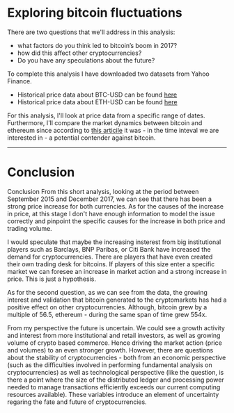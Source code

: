 # Exploring bitcoin fluctuations

There are two questions that we'll address in this analysis:

* what factors do you think led to bitcoin’s boom in 2017?
* how did this affect other cryptocurrencies?
* Do you have any speculations about the future?

To complete this analysis I have downloaded two datasets from Yahoo Finance.

* Historical price data about BTC-USD can be found [here](https://finance.yahoo.com/quote/BTC-USD/history?p=BTC-USD)
* Historical price data about ETH-USD can be found [here](https://finance.yahoo.com/quote/ETH-USD/history?period1=1434931200&period2=1592784000&interval=1d&filter=history&frequency=1d)

For this analysis, I'll look at price data from a specific range of dates. Furthermore, I'll compare the market dynamics between bitcoin and ethereum since according to [this articile](https://www.forbes.com/sites/bernardmarr/2017/12/06/a-short-history-of-bitcoin-and-crypto-currency-everyone-should-read/#14c3403c3f27) it was - in the time inteval we are interested in - a potential contender against bitcoin.

------

# Conclusion

Conclusion
From this short analysis, looking at the period between September 2015 and December 2017, we can see that there has been a strong price increase for both currencies. As for the causes of the increase in price, at this stage I don't have enough information to model the issue correctly and pinpoint the specific causes for the increase in both price and trading volume.

I would speculate that maybe the increasing insterest from big institutional players such as Barclays, BNP Paribas, or Citi Bank have increased the demand for cryptocurrencies. There are players that have even created their own trading desk for bitcoins. If players of this size enter a specific market we can foresee an increase in market action and a strong increase in price. This is just a hypothesis.

As for the second question, as we can see from the data, the growing interest and validation that bitcoin generated to the cryptomarkets has had a positive effect on other cryptocurrencies. Although, bitcoin grew by a multiple of 56.5, ethereum - during the same span of time grew 554x.

From my perspective the future is uncertain. We could see a growth activity and interest from more institutional and retail investors, as well as growing volume of crypto based commerce. Hence driving the market action (price and volumes) to an even stronger growth. However, there are questions about the stability of cryptocurrencies - both from an economic perspective (such as the difficulties involved in performing fundamental analysis on cryptocurrencies) as well as technological perspective (like the question, is there a point where the size of the distributed ledger and processing power needed to manage transactions efficiently exceeds our current computing resources available). These variables introduce an element of uncertainty regaring the fate and future of cryptocurrencies.
